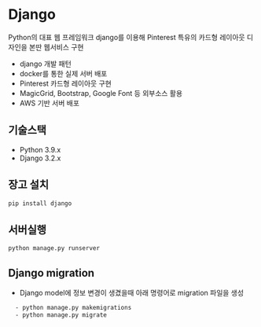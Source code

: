 # Django

Python의 대표 웹 프레임워크 django를 이용해 Pinterest 특유의 카드형 레이아웃 디자인을 본딴 웹서비스 구현

- django 개발 패턴
- docker를 통한 실제 서버 배포
- Pinterest 카드형 레이아웃 구현
- MagicGrid, Bootstrap, Google Font 등 외부소스 활용
- AWS 기반 서버 배포


## 기술스택
- Python 3.9.x
- Django 3.2.x

## 장고 설치
```sh
pip install django
```
## 서버실행
```sh
python manage.py runserver
```
## Django migration 
- Django model에 정보 변경이 생겼을때 아래 명령어로 migration 파일을 생성
```sh
  - python manage.py makemigrations
  - python manage.py migrate
```
